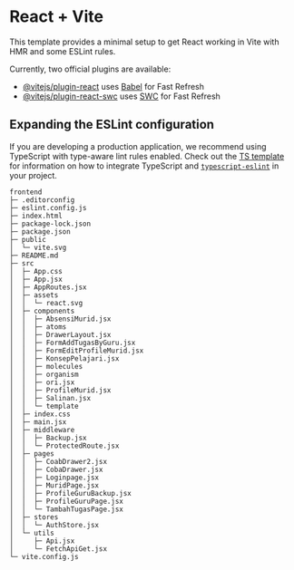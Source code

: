 # React + Vite

This template provides a minimal setup to get React working in Vite with HMR and some ESLint rules.

Currently, two official plugins are available:

- [@vitejs/plugin-react](https://github.com/vitejs/vite-plugin-react/blob/main/packages/plugin-react) uses [Babel](https://babeljs.io/) for Fast Refresh
- [@vitejs/plugin-react-swc](https://github.com/vitejs/vite-plugin-react/blob/main/packages/plugin-react-swc) uses [SWC](https://swc.rs/) for Fast Refresh

## Expanding the ESLint configuration

If you are developing a production application, we recommend using TypeScript with type-aware lint rules enabled. Check out the [TS template](https://github.com/vitejs/vite/tree/main/packages/create-vite/template-react-ts) for information on how to integrate TypeScript and [`typescript-eslint`](https://typescript-eslint.io) in your project.

```
frontend
├─ .editorconfig
├─ eslint.config.js
├─ index.html
├─ package-lock.json
├─ package.json
├─ public
│  └─ vite.svg
├─ README.md
├─ src
│  ├─ App.css
│  ├─ App.jsx
│  ├─ AppRoutes.jsx
│  ├─ assets
│  │  └─ react.svg
│  ├─ components
│  │  ├─ AbsensiMurid.jsx
│  │  ├─ atoms
│  │  ├─ DrawerLayout.jsx
│  │  ├─ FormAddTugasByGuru.jsx
│  │  ├─ FormEditProfileMurid.jsx
│  │  ├─ KonsepPelajari.jsx
│  │  ├─ molecules
│  │  ├─ organism
│  │  ├─ ori.jsx
│  │  ├─ ProfileMurid.jsx
│  │  ├─ Salinan.jsx
│  │  └─ template
│  ├─ index.css
│  ├─ main.jsx
│  ├─ middleware
│  │  ├─ Backup.jsx
│  │  └─ ProtectedRoute.jsx
│  ├─ pages
│  │  ├─ CoabDrawer2.jsx
│  │  ├─ CobaDrawer.jsx
│  │  ├─ Loginpage.jsx
│  │  ├─ MuridPage.jsx
│  │  ├─ ProfileGuruBackup.jsx
│  │  ├─ ProfileGuruPage.jsx
│  │  └─ TambahTugasPage.jsx
│  ├─ stores
│  │  └─ AuthStore.jsx
│  └─ utils
│     ├─ Api.jsx
│     └─ FetchApiGet.jsx
└─ vite.config.js

```